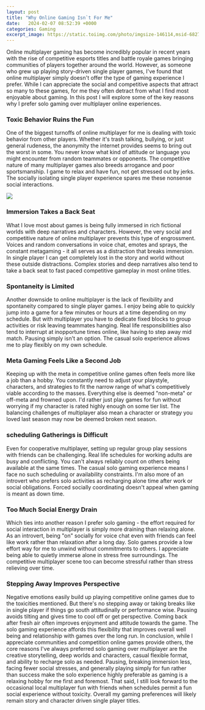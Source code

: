 ```yaml
---
layout: post
title: "Why Online Gaming Isn`t For Me"
date:   2024-02-07 08:52:39 +0000
categories: Gaming
excerpt_image: https://static.toiimg.com/photo/imgsize-146114,msid-68277414/68277414.jpg
---
```


Online multiplayer gaming has become incredibly popular in recent years with the rise of competitive esports titles and battle royale games bringing communities of players together around the world. However, as someone who grew up playing story-driven single player games, I've found that online multiplayer simply doesn't offer the type of gaming experience I prefer. While I can appreciate the social and competitive aspects that attract so many to these games, for me they often detract from what I find most enjoyable about gaming. In this post I will explore some of the key reasons why I prefer solo gaming over multiplayer online experiences.
### Toxic Behavior Ruins the Fun
One of the biggest turnoffs of online multiplayer for me is dealing with toxic behavior from other players. Whether it's trash talking, bullying, or just general rudeness, the anonymity the internet provides seems to bring out the worst in some. You never know what kind of attitude or language you might encounter from random teammates or opponents. The competitive nature of many multiplayer games also breeds arrogance and poor sportsmanship. I game to relax and have fun, not get stressed out by jerks. The socially isolating single player experience spares me these nonsense social interactions.

![](https://static.toiimg.com/photo/imgsize-146114,msid-68277414/68277414.jpg)
### Immersion Takes a Back Seat 
What I love most about games is being fully immersed in rich fictional worlds with deep narratives and characters. However, the very social and competitive nature of online multiplayer prevents this type of engrossment. Voices and random conversations in voice chat, emotes and sprays, the constant metagaming - it all serves as a distraction that breaks immersion. In single player I can get completely lost in the story and world without these outside distractions. Complex stories and deep narratives also tend to take a back seat to fast paced competitive gameplay in most online titles. 
### Spontaneity is Limited
Another downside to online multiplayer is the lack of flexibility and spontaneity compared to single player games. I enjoy being able to quickly jump into a game for a few minutes or hours at a time depending on my schedule. But with multiplayer you have to dedicate fixed blocks to group activities or risk leaving teammates hanging. Real life responsibilities also tend to interrupt at inopportune times online, like having to step away mid match. Pausing simply isn't an option. The casual solo experience allows me to play flexibly on my own schedule.
### Meta Gaming Feels Like a Second Job
Keeping up with the meta in competitive online games often feels more like a job than a hobby. You constantly need to adjust your playstyle, characters, and strategies to fit the narrow range of what's competitively viable according to the masses. Everything else is deemed "non-meta" or off-meta and frowned upon. I'd rather just play games for fun without worrying if my character is rated highly enough on some tier list. The balancing challenges of multiplayer also mean a character or strategy you loved last season may now be deemed broken next season. 
### scheduling Gatherings is Difficult  
Even for cooperative multiplayer, setting up regular group play sessions with friends can be challenging. Real life schedules for working adults are busy and conflicting. You can't always reliably count on others being available at the same times. The casual solo gaming experience means I face no such scheduling or availability constraints. I'm also more of an introvert who prefers solo activities as recharging alone time after work or social obligations. Forced socially coordinating doesn't appeal when gaming is meant as down time.
### Too Much Social Energy Drain
Which ties into another reason I prefer solo gaming - the effort required for social interaction in multiplayer is simply more draining than relaxing alone. As an introvert, being "on" socially for voice chat even with friends can feel like work rather than relaxation after a long day. Solo games provide a low effort way for me to unwind without commitments to others. I appreciate being able to quietly immerse alone in stress free surroundings. The competitive multiplayer scene too can become stressful rather than stress relieving over time. 
### Stepping Away Improves Perspective
Negative emotions easily build up playing competitive online games due to the toxicities mentioned. But there's no stepping away or taking breaks like in single player if things go south attitudinally or performance wise. Pausing avoids tilting and gives time to cool off or get perspective. Coming back after fresh air often improves enjoyment and attitude towards the game. The solo gaming experience affords this flexibility that improves overall well being and relationship with games over the long run.
In conclusion, while I appreciate communities and competition online games provide others, the core reasons I've always preferred solo gaming over multiplayer are the creative storytelling, deep worlds and characters, casual flexible format, and ability to recharge solo as needed. Pausing, breaking immersion less, facing fewer social stresses, and generally playing simply for fun rather than success make the solo experience highly preferable as gaming is a relaxing hobby for me first and foremost. That said, I still look forward to the occasional local multiplayer fun with friends when schedules permit a fun social experience without toxicity. Overall my gaming preferences will likely remain story and character driven single player titles.